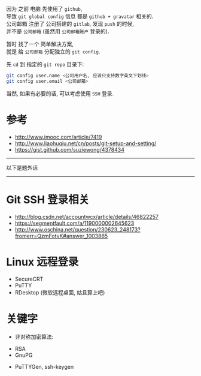 因为 之前 电脑 先使用了 `github`,  
导致 `git global config` 信息 都是 `github + gravatar` 相关的.  
公司邮箱 注册了 公司搭建的 `gitlab`, 发现 `push` 的时候,  
并不是 `公司邮箱` (虽然用 `公司邮箱账户` 登录的).

暂时 找了一个 简单解决方案,  
就是 给 `公司邮箱` 分配独立的 `git config`.  

先 `cd` 到 指定的 `git repo` 目录下:  
``` bash
git config user.name <公司用户名, 应该只支持数字英文下划线>
git config user.email <公司邮箱>
```

当然, 如果有必要的话, 可以考虑使用 `SSH` 登录.

# 参考
- http://www.imooc.com/article/7419
- http://www.liaohuqiu.net/cn/posts/git-setup-and-setting/
- https://gist.github.com/suziewong/4378434

---
以下是题外话

---

# Git SSH 登录相关
- http://blog.csdn.net/accountwcx/article/details/46822257
- https://segmentfault.com/a/1190000002645623
- http://www.oschina.net/question/230623_248173?fromerr=QzmFotvK#answer_1003865

# Linux 远程登录
- SecureCRT
- PuTTY
- RDesktop (微软远程桌面, 姑且算上吧)

# 关键字
- 非对称加密算法: 
 * RSA
 * GnuPG
- PuTTYGen, ssh-keygen
 
